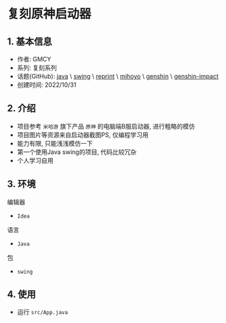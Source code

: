 # 复刻原神启动器

## 1. 基本信息

- 作者: GMCY
- 系列: 复刻系列
- 话题(GitHub): [java](https://github.com/topics/java) \ [swing](https://github.com/topics/swing) \ [reprint](https://github.com/topics/reprint) \ [mihoyo](https://github.com/topics/mihoyo) \ [genshin](https://github.com/topics/genshin)  \ [genshin-impact](https://github.com/topics/genshin-impact)
- 创建时间: 2022/10/31

## 2. 介绍

- 项目参考 `米哈游` 旗下产品 `原神` 的电脑端B服启动器, 进行粗略的模仿
- 项目图片等资源来自启动器截图PS, 仅编程学习用
- 能力有限, 只能浅浅模仿一下
- 第一个使用Java swing的项目, 代码比较冗杂
- 个人学习自用

## 3. 环境

编辑器
- `Idea`

语言
- `Java`

包
- `swing`

## 4. 使用

- 运行 `src/App.java`